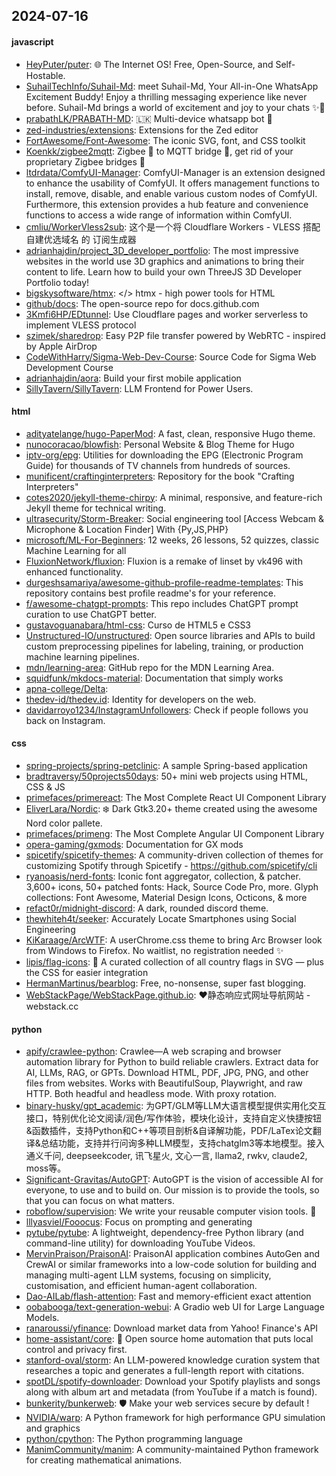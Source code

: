## 2024-07-16

#### javascript
* [HeyPuter/puter](https://github.com/HeyPuter/puter): 🌐 The Internet OS! Free, Open-Source, and Self-Hostable.
* [SuhailTechInfo/Suhail-Md](https://github.com/SuhailTechInfo/Suhail-Md): meet Suhail-Md, Your All-in-One WhatsApp Excitement Buddy! Enjoy a thrilling messaging experience like never before. Suhail-Md brings a world of excitement and joy to your chats ✨🤖
* [prabathLK/PRABATH-MD](https://github.com/prabathLK/PRABATH-MD): 🇱🇰 Multi-device whatsapp bot 🎉
* [zed-industries/extensions](https://github.com/zed-industries/extensions): Extensions for the Zed editor
* [FortAwesome/Font-Awesome](https://github.com/FortAwesome/Font-Awesome): The iconic SVG, font, and CSS toolkit
* [Koenkk/zigbee2mqtt](https://github.com/Koenkk/zigbee2mqtt): Zigbee 🐝 to MQTT bridge 🌉, get rid of your proprietary Zigbee bridges 🔨
* [ltdrdata/ComfyUI-Manager](https://github.com/ltdrdata/ComfyUI-Manager): ComfyUI-Manager is an extension designed to enhance the usability of ComfyUI. It offers management functions to install, remove, disable, and enable various custom nodes of ComfyUI. Furthermore, this extension provides a hub feature and convenience functions to access a wide range of information within ComfyUI.
* [cmliu/WorkerVless2sub](https://github.com/cmliu/WorkerVless2sub): 这个是一个将 Cloudflare Workers - VLESS 搭配 自建优选域名 的 订阅生成器
* [adrianhajdin/project_3D_developer_portfolio](https://github.com/adrianhajdin/project_3D_developer_portfolio): The most impressive websites in the world use 3D graphics and animations to bring their content to life. Learn how to build your own ThreeJS 3D Developer Portfolio today!
* [bigskysoftware/htmx](https://github.com/bigskysoftware/htmx): </> htmx - high power tools for HTML
* [github/docs](https://github.com/github/docs): The open-source repo for docs.github.com
* [3Kmfi6HP/EDtunnel](https://github.com/3Kmfi6HP/EDtunnel): Use Cloudflare pages and worker serverless to implement VLESS protocol
* [szimek/sharedrop](https://github.com/szimek/sharedrop): Easy P2P file transfer powered by WebRTC - inspired by Apple AirDrop
* [CodeWithHarry/Sigma-Web-Dev-Course](https://github.com/CodeWithHarry/Sigma-Web-Dev-Course): Source Code for Sigma Web Development Course
* [adrianhajdin/aora](https://github.com/adrianhajdin/aora): Build your first mobile application
* [SillyTavern/SillyTavern](https://github.com/SillyTavern/SillyTavern): LLM Frontend for Power Users.

#### html
* [adityatelange/hugo-PaperMod](https://github.com/adityatelange/hugo-PaperMod): A fast, clean, responsive Hugo theme.
* [nunocoracao/blowfish](https://github.com/nunocoracao/blowfish): Personal Website & Blog Theme for Hugo
* [iptv-org/epg](https://github.com/iptv-org/epg): Utilities for downloading the EPG (Electronic Program Guide) for thousands of TV channels from hundreds of sources.
* [munificent/craftinginterpreters](https://github.com/munificent/craftinginterpreters): Repository for the book "Crafting Interpreters"
* [cotes2020/jekyll-theme-chirpy](https://github.com/cotes2020/jekyll-theme-chirpy): A minimal, responsive, and feature-rich Jekyll theme for technical writing.
* [ultrasecurity/Storm-Breaker](https://github.com/ultrasecurity/Storm-Breaker): Social engineering tool [Access Webcam & Microphone & Location Finder] With {Py,JS,PHP}
* [microsoft/ML-For-Beginners](https://github.com/microsoft/ML-For-Beginners): 12 weeks, 26 lessons, 52 quizzes, classic Machine Learning for all
* [FluxionNetwork/fluxion](https://github.com/FluxionNetwork/fluxion): Fluxion is a remake of linset by vk496 with enhanced functionality.
* [durgeshsamariya/awesome-github-profile-readme-templates](https://github.com/durgeshsamariya/awesome-github-profile-readme-templates): This repository contains best profile readme's for your reference.
* [f/awesome-chatgpt-prompts](https://github.com/f/awesome-chatgpt-prompts): This repo includes ChatGPT prompt curation to use ChatGPT better.
* [gustavoguanabara/html-css](https://github.com/gustavoguanabara/html-css): Curso de HTML5 e CSS3
* [Unstructured-IO/unstructured](https://github.com/Unstructured-IO/unstructured): Open source libraries and APIs to build custom preprocessing pipelines for labeling, training, or production machine learning pipelines.
* [mdn/learning-area](https://github.com/mdn/learning-area): GitHub repo for the MDN Learning Area.
* [squidfunk/mkdocs-material](https://github.com/squidfunk/mkdocs-material): Documentation that simply works
* [apna-college/Delta](https://github.com/apna-college/Delta): 
* [thedev-id/thedev.id](https://github.com/thedev-id/thedev.id): Identity for developers on the web.
* [davidarroyo1234/InstagramUnfollowers](https://github.com/davidarroyo1234/InstagramUnfollowers): Check if people follows you back on Instagram.

#### css
* [spring-projects/spring-petclinic](https://github.com/spring-projects/spring-petclinic): A sample Spring-based application
* [bradtraversy/50projects50days](https://github.com/bradtraversy/50projects50days): 50+ mini web projects using HTML, CSS & JS
* [primefaces/primereact](https://github.com/primefaces/primereact): The Most Complete React UI Component Library
* [EliverLara/Nordic](https://github.com/EliverLara/Nordic): ❄️ Dark Gtk3.20+ theme created using the awesome Nord color pallete.
* [primefaces/primeng](https://github.com/primefaces/primeng): The Most Complete Angular UI Component Library
* [opera-gaming/gxmods](https://github.com/opera-gaming/gxmods): Documentation for GX mods
* [spicetify/spicetify-themes](https://github.com/spicetify/spicetify-themes): A community-driven collection of themes for customizing Spotify through Spicetify - https://github.com/spicetify/cli
* [ryanoasis/nerd-fonts](https://github.com/ryanoasis/nerd-fonts): Iconic font aggregator, collection, & patcher. 3,600+ icons, 50+ patched fonts: Hack, Source Code Pro, more. Glyph collections: Font Awesome, Material Design Icons, Octicons, & more
* [refact0r/midnight-discord](https://github.com/refact0r/midnight-discord): A dark, rounded discord theme.
* [thewhiteh4t/seeker](https://github.com/thewhiteh4t/seeker): Accurately Locate Smartphones using Social Engineering
* [KiKaraage/ArcWTF](https://github.com/KiKaraage/ArcWTF): A userChrome.css theme to bring Arc Browser look from Windows to Firefox. No waitlist, no registration needed ✨
* [lipis/flag-icons](https://github.com/lipis/flag-icons): 🎏 A curated collection of all country flags in SVG — plus the CSS for easier integration
* [HermanMartinus/bearblog](https://github.com/HermanMartinus/bearblog): Free, no-nonsense, super fast blogging.
* [WebStackPage/WebStackPage.github.io](https://github.com/WebStackPage/WebStackPage.github.io): ❤️静态响应式网址导航网站 - webstack.cc

#### python
* [apify/crawlee-python](https://github.com/apify/crawlee-python): Crawlee—A web scraping and browser automation library for Python to build reliable crawlers. Extract data for AI, LLMs, RAG, or GPTs. Download HTML, PDF, JPG, PNG, and other files from websites. Works with BeautifulSoup, Playwright, and raw HTTP. Both headful and headless mode. With proxy rotation.
* [binary-husky/gpt_academic](https://github.com/binary-husky/gpt_academic): 为GPT/GLM等LLM大语言模型提供实用化交互接口，特别优化论文阅读/润色/写作体验，模块化设计，支持自定义快捷按钮&函数插件，支持Python和C++等项目剖析&自译解功能，PDF/LaTex论文翻译&总结功能，支持并行问询多种LLM模型，支持chatglm3等本地模型。接入通义千问, deepseekcoder, 讯飞星火, 文心一言, llama2, rwkv, claude2, moss等。
* [Significant-Gravitas/AutoGPT](https://github.com/Significant-Gravitas/AutoGPT): AutoGPT is the vision of accessible AI for everyone, to use and to build on. Our mission is to provide the tools, so that you can focus on what matters.
* [roboflow/supervision](https://github.com/roboflow/supervision): We write your reusable computer vision tools. 💜
* [lllyasviel/Fooocus](https://github.com/lllyasviel/Fooocus): Focus on prompting and generating
* [pytube/pytube](https://github.com/pytube/pytube): A lightweight, dependency-free Python library (and command-line utility) for downloading YouTube Videos.
* [MervinPraison/PraisonAI](https://github.com/MervinPraison/PraisonAI): PraisonAI application combines AutoGen and CrewAI or similar frameworks into a low-code solution for building and managing multi-agent LLM systems, focusing on simplicity, customisation, and efficient human-agent collaboration.
* [Dao-AILab/flash-attention](https://github.com/Dao-AILab/flash-attention): Fast and memory-efficient exact attention
* [oobabooga/text-generation-webui](https://github.com/oobabooga/text-generation-webui): A Gradio web UI for Large Language Models.
* [ranaroussi/yfinance](https://github.com/ranaroussi/yfinance): Download market data from Yahoo! Finance's API
* [home-assistant/core](https://github.com/home-assistant/core): 🏡 Open source home automation that puts local control and privacy first.
* [stanford-oval/storm](https://github.com/stanford-oval/storm): An LLM-powered knowledge curation system that researches a topic and generates a full-length report with citations.
* [spotDL/spotify-downloader](https://github.com/spotDL/spotify-downloader): Download your Spotify playlists and songs along with album art and metadata (from YouTube if a match is found).
* [bunkerity/bunkerweb](https://github.com/bunkerity/bunkerweb): 🛡️ Make your web services secure by default !
* [NVIDIA/warp](https://github.com/NVIDIA/warp): A Python framework for high performance GPU simulation and graphics
* [python/cpython](https://github.com/python/cpython): The Python programming language
* [ManimCommunity/manim](https://github.com/ManimCommunity/manim): A community-maintained Python framework for creating mathematical animations.

